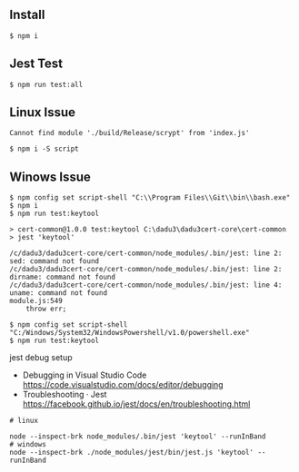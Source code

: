 ## Install

```
$ npm i
```

## Jest Test

```
$ npm run test:all
```

## Linux Issue

```
Cannot find module './build/Release/scrypt' from 'index.js'

$ npm i -S script
```

## Winows Issue

```
$ npm config set script-shell "C:\\Program Files\\Git\\bin\\bash.exe"
$ npm i
$ npm run test:keytool

> cert-common@1.0.0 test:keytool C:\dadu3\dadu3cert-core\cert-common
> jest 'keytool'

/c/dadu3/dadu3cert-core/cert-common/node_modules/.bin/jest: line 2: sed: command not found
/c/dadu3/dadu3cert-core/cert-common/node_modules/.bin/jest: line 2: dirname: command not found
/c/dadu3/dadu3cert-core/cert-common/node_modules/.bin/jest: line 4: uname: command not found
module.js:549
    throw err;

$ npm config set script-shell "C:/Windows/System32/WindowsPowershell/v1.0/powershell.exe"
$ npm run test:keytool
```

jest debug setup

- Debugging in Visual Studio Code https://code.visualstudio.com/docs/editor/debugging
- Troubleshooting · Jest https://facebook.github.io/jest/docs/en/troubleshooting.html

```
# linux

node --inspect-brk node_modules/.bin/jest 'keytool' --runInBand
# windows
node --inspect-brk ./node_modules/jest/bin/jest.js 'keytool' --runInBand
```
